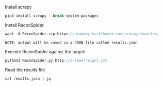 Install scrapy
```go
pip3 install scrapy --break-system-packages
```

Install ReconSpider
```go
wget -O ReconSpider.zip https://academy.hackthebox.com/storage/modules/144/ReconSpider.v1.2.zip
```
	NOTE: output will be saved in a JSON file called results.json

Execute ReconSpider against the target:
```go
python3 ReconSpider.py http://inlanefreight.com
```

Read the results file
```go
cat results.json | jq
```

